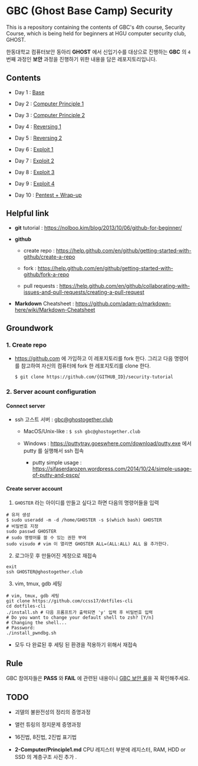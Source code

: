 # GBC (Ghost Base Camp) Security 

This is a repository containing the contents of GBC's 4th course, Security Course, which is being held for beginners at HGU computer security club, GHOST.

한동대학교 컴퓨터보안 동아리 **GHOST** 에서 신입기수를 대상으로 진행하는 **GBC** 의 `4` 번째 과정인 **보안** 과정을 진행하기 위한 내용을 담은 레포지토리입니다. 

## Contents

- Day 1 : [Base](1-Base/Base.md)

- Day 2 : [Computer Principle 1](2-Computer1/Principle1.md)

- Day 3 : [Computer Principle 2](3-Computer2/Principle2.md)

- Day 4 : [Reversing 1](4-Reversing1/Reversing1.md)

- Day 5 : [Reversing 2](5-Reversing2/Reversing2.md)

- Day 6 : [Exploit 1](6-Exploit1/Exploit1.md)

- Day 7 : [Exploit 2](7-Exploit2/Exploit2.md)

- Day 8 : [Exploit 3](8-Exploit3/Exploit3.md)

- Day 9 : [Exploit 4](9-Exploit4/Exploit4.md)

- Day 10 : [Pentest + Wrap-up](10-Pentesting/Pentesting.md)

## Helpful link

- **git** tutorial : https://nolboo.kim/blog/2013/10/06/github-for-beginner/

- **github** 

  - create repo : https://help.github.com/en/github/getting-started-with-github/create-a-repo

  - fork : https://help.github.com/en/github/getting-started-with-github/fork-a-repo

  - pull requests : https://help.github.com/en/github/collaborating-with-issues-and-pull-requests/creating-a-pull-request

- **Markdown** Cheatsheet : https://github.com/adam-p/markdown-here/wiki/Markdown-Cheatsheet

## Groundwork

### 1. Create repo

- https://github.com 에 가입하고 이 레포지토리를 fork 한다. 그리고 다음 명령어를 참고하여 자신의 컴퓨터에 fork 한 레포지토리를 clone 한다. 

    ```shell
    $ git clone https://github.com/{GITHUB_ID}/security-tutorial
    ```

### 2. Server acount configuration 

#### Connect server

- ssh 고스트 서버 : gbc@ghostogether.club

  - MacOS/Unix-like : `$ ssh gbc@ghostogether.club`
  
  - Windows : https://puttytray.goeswhere.com/download/putty.exe 에서 putty 를 실행해서 ssh 접속

    - putty simple usage : https://sifaserdarozen.wordpress.com/2014/10/24/simple-usage-of-putty-and-pscp/

#### Create server account

1. `GHOSTER` 라는 아이디를 만들고 싶다고 하면 다음의 명령어들을 입력

  ```shell
  # 유저 생성 
  $ sudo useradd -m -d /home/GHOSTER -s $(which bash) GHOSTER
  # 비밀번호 지정 
  sudo passwd GHOSTER 
  # sudo 명령어를 쓸 수 있는 권한 부여 
  sudo visudo # vim 이 열리면 GHOSTER ALL=(ALL:ALL) ALL 을 추가한다. 
  ```

2. 로그아웃 후 만들어진 계정으로 재접속

  ```shell
  exit
  ssh GHOSTER@ghostogether.club
  ```

3. vim, tmux, gdb 세팅

  ```shell
  # vim, tmux, gdb 세팅
  git clone https://github.com/ccss17/dotfiles-cli
  cd dotfiles-cli
  ./install.sh # 다음 프롬프트가 출력되면 'y' 입력 후 비밀번호 입력 
  # Do you want to change your default shell to zsh? [Y/n]
  # Changing the shell...
  # Password:
  ./install_pwndbg.sh
  ```

  - 모두 다 완료된 후 세팅 된 환경을 적용하기 위해서 재접속

## Rule

GBC 참여자들은 **PASS** 와 **FAIL** 에 관련된 내용이니 [GBC 보안 룰](RULE.md)을 꼭 확인해주세요. 

## TODO

- 괴델의 불완전성의 정리의 증명과정 

- 앨런 튜링의 정지문제 증명과정 

- 16진법, 8진법, 2진법 표기법 

- **2-Computer/Principle1.md** CPU 레지스터 부분에 레지스터, RAM, HDD or SSD 의 계층구조 사진 추가 .
